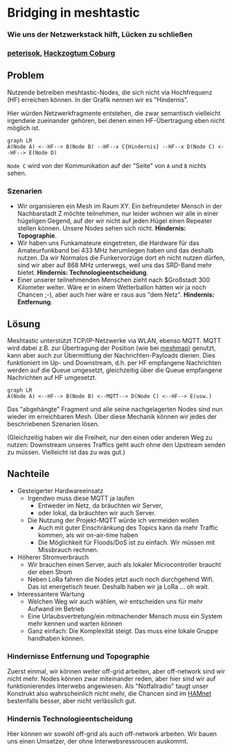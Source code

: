 # Bridging in meshtastic

### Wie uns der Netzwerkstack hilft, Lücken zu schließen

### [peterisok](mailto:peterisok@hackzogtum-coburg.de), [Hackzogtum Coburg](https://hackzogtum-coburg.de)

## Problem

Nutzende betreiben meshtastic-Nodes, die sich nicht via Hochfrequenz (HF) erreichen können. In der Grafik nennen wir es "Hindernis".

Hier würden Netzwerkfragmente entstehen, die zwar semantisch vielleicht irgendwie zueinander gehören, bei denen einen HF-Übertragung eben nicht möglich ist.

```mermaid
graph LR
A(Node A) <--HF--> B(Node B) --HF--x C{Hindernis} --HF--x D(Node C) <--HF--> E(Node D)

```
`Node C` wird von der Kommunikation auf der "Seite" von `A` und `B` nichts sehen.

### Szenarien

* Wir organisieren ein Mesh im Raum XY. Ein befreundeter Mensch in der Nachbarstadt Z möchte teilnehmen, nur leider wohnen wir alle in einer hügeligen Gegend, auf der wir nicht auf jeden Hügel einen Repeater stellen können. Unsere Nodes sehen sich nicht. **Hindernis: Topographie**.
* Wir haben uns Funkamateure eingetreten, die Hardware für das Amateurfunkband bei 433 MHz herumliegen haben und das deshalb nutzen. Da wir Normalos die Funkervorzüge dort eh nicht nutzen dürfen, sind wir aber auf 868 MHz unterwegs, weil uns das SRD-Band mehr bietet. **Hindernis: Technologieentscheidung**.
* Einer unserer teilnehmenden Menschen zieht nach $Großstadt 300 Kilometer weiter. Wäre er in einem Wetterballon hätten wir ja noch Chancen ;-), aber auch hier wäre er raus aus "dem Netz". **Hindernis: Entfernung**.

## Lösung

Meshtastic unterstützt TCP/IP-Netzwerke via WLAN, ebenso MQTT. MQTT wird dabei z.B. zur Übertragung der Position (wie bei [meshmap](https://meshmap.net)) genutzt, kann aber auch zur Übermittlung der Nachrichten-Payloads dienen. Dies funktioniert im Up- und Downstream, d.h. per HF empfangene Nachrichten werden auf die Queue umgesetzt, gleichzeitig über die Queue empfangene Nachrichten auf HF umgesetzt. 


```mermaid
graph LR
A(Node A) <--HF--> B(Node B) <--MQTT--> D(Node C) <--HF--> E(usw.)
```

Das "abgehängte" Fragment und alle seine nachgelagerten Nodes sind nun wieder im erreichbaren Mesh. Über diese Mechanik können wir jedes der beschriebenen Szenarien lösen.

(Gleichzeitig haben wir die Freiheit, nur den einen oder anderen Weg zu nutzen: Downstream unseres Traffics geht auch ohne den Upstream senden zu müssen. Vielleicht ist das zu was gut.)

## Nachteile

* Gesteigerter Hardwareeinsatz
    * Irgendwo muss diese MQTT ja laufen
        * Entweder im Netz, da bräuchten wir Server,
        * oder lokal, da bräuchten wir auch Server.
    * Die Nutzung der Projekt-MQTT würde ich vermeiden wollen
        * Auch mit guter Einschränkung des Topics kann da mehr Traffic kommen, als wir on-air-time haben
        * Die Möglichkeit für Floods/DoS ist zu einfach. Wir müssen mit Missbrauch rechnen.
* Höherer Stromverbrauch
    * Wir brauchen einen Server, auch als lokaler Microcontroller braucht der eben Strom
    * Neben LoRa fahren die Nodes jetzt auch noch durchgehend Wifi. Das ist energetisch teuer. Deshalb haben wir ja LoRa ... oh wait.
* Interessantere Wartung
    * Welchen Weg wir auch wählen, wir entscheiden uns für mehr Aufwand im Betrieb
    * Eine Urlaubsvertretung/ein mitmachender Mensch muss ein System mehr kennen und warten können
    * Ganz einfach: Die Komplexität steigt. Das muss eine lokale Gruppe handhaben können.

### Hindernisse Entfernung und Topographie

Zuerst einmal, wir können weiter off-grid arbeiten, aber off-network sind wir nicht mehr. Nodes können zwar miteinander reden, aber hier sind wir auf funktionierendes Interwebs angewiesen. Als "Notfallradio" taugt unser Konstrukt also wahrscheinlich nicht mehr, die Chancen sind im [HAMnet](https://ampr.org) bestenfalls besser, aber nicht verlässlich gut.


### Hindernis Technologieentscheidung

Hier können wir sowohl off-grid als auch off-network arbeiten. Wir bauen uns einen Umsetzer, der ohne Interwebsressroucen auskommt.